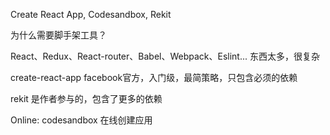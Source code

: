 Create React App, Codesandbox, Rekit

为什么需要脚手架工具？

React、Redux、React-router、Babel、Webpack、Eslint... 东西太多，很复杂

create-react-app facebook官方，入门级，最简策略，只包含必须的依赖

rekit 是作者参与的，包含了更多的依赖

Online: codesandbox 在线创建应用
